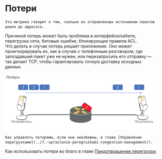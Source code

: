 # Потери

    Эта метрика говорит о том, сколько из отправленных источником пакетов дошло до адресата.  
Причиной потерь может быть проблема в интерфейсе/кабеле, перегрузка сети, битовые ошибки, блокирующие правила ACL.  
Что делать в случае потерь решает приложение. Оно может проигнорировать их, как в случае с телефонным разговором, где запоздавший пакет уже не нужен, или перезапросить его отправку — так делает TCP, чтобы гарантировать точную доставку исходных данных.  


![](../../.gitbook/assets/image%20%2858%29.png)

    Как управлять потерями, если они неизбежны, в главе [Управление перегрузками](../7.-upravlenie-peregruzkami-congestion-management/).  
Как использовать потери во благо в главе [Предотвращение перегрузок](../6.-predotvrashenie-peregruzok-congestion-avoidance/).



